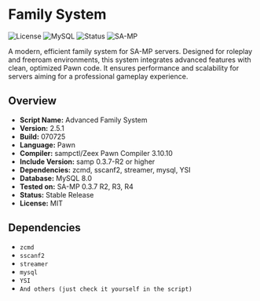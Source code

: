 # Family System

![License](https://img.shields.io/badge/License-MIT-green.svg)
![MySQL](https://img.shields.io/badge/Database-MySQL%208.0-blue.svg)
![Status](https://img.shields.io/badge/Status-Stable-brightgreen.svg)
![SA-MP](https://img.shields.io/badge/SA--MP-0.3.7%20R2%2FR3%2FR4-orange.svg)

A modern, efficient family system for SA-MP servers. Designed for roleplay and freeroam environments, this system integrates advanced features with clean, optimized Pawn code. It ensures performance and scalability for servers aiming for a professional gameplay experience.

## Overview

- **Script Name:** Advanced Family System  
- **Version:** 2.5.1  
- **Build:** 070725
- **Language:** Pawn  
- **Compiler:** sampctl/Zeex Pawn Compiler 3.10.10  
- **Include Version:** samp 0.3.7-R2 or higher  
- **Dependencies:** zcmd, sscanf2, streamer, mysql, YSI  
- **Database:** MySQL 8.0  
- **Tested on:** SA-MP 0.3.7 R2, R3, R4  
- **Status:** Stable Release  
- **License:** MIT

## Dependencies

- `zcmd`
- `sscanf2`
- `streamer`
- `mysql`
- `YSI`
- `And others (just check it yourself in the script)`
